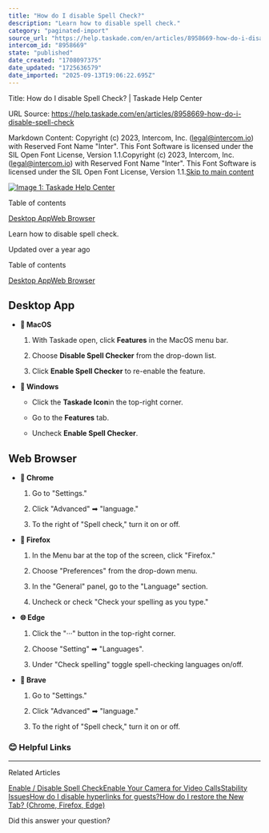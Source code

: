 ```yaml
---
title: "How do I disable Spell Check?"
description: "Learn how to disable spell check."
category: "paginated-import"
source_url: "https://help.taskade.com/en/articles/8958669-how-do-i-disable-spell-check"
intercom_id: "8958669"
state: "published"
date_created: "1708097375"
date_updated: "1725636579"
date_imported: "2025-09-13T19:06:22.695Z"
---
```


Title: How do I disable Spell Check? | Taskade Help Center

URL Source: https://help.taskade.com/en/articles/8958669-how-do-i-disable-spell-check

Markdown Content:
Copyright (c) 2023, Intercom, Inc. (legal@intercom.io) with Reserved Font Name "Inter". This Font Software is licensed under the SIL Open Font License, Version 1.1.Copyright (c) 2023, Intercom, Inc. (legal@intercom.io) with Reserved Font Name "Inter". This Font Software is licensed under the SIL Open Font License, Version 1.1.[Skip to main content](https://help.taskade.com/en/articles/8958669-how-do-i-disable-spell-check#main-content)

[![Image 1: Taskade Help Center](https://downloads.intercomcdn.com/i/o/490280/d14603621e78c833c2d0e66f/2d1230f35f3009fff25b2989e93312a5.png)](https://help.taskade.com/en/)

Table of contents

[Desktop App](https://help.taskade.com/en/articles/8958669-how-do-i-disable-spell-check#h_8edc29d593)[Web Browser](https://help.taskade.com/en/articles/8958669-how-do-i-disable-spell-check#h_875d1db4fb)

Learn how to disable spell check.

Updated over a year ago

Table of contents

[Desktop App](https://help.taskade.com/en/articles/8958669-how-do-i-disable-spell-check#h_8edc29d593)[Web Browser](https://help.taskade.com/en/articles/8958669-how-do-i-disable-spell-check#h_875d1db4fb)

**Desktop App**
---------------

*   **🔴 MacOS**

    1.   With Taskade open, click **Features** in the MacOS menu bar.

    2.   Choose **Disable Spell Checker** from the drop-down list.

    3.   Click **Enable Spell Checker** to re-enable the feature.

*   **🔵 Windows**

    *   Click the **Taskade Icon**in the top-right corner.

    *   Go to the **Features** tab.

    *   Uncheck **Enable Spell Checker**.

**Web Browser**
---------------

*   **🤖 Chrome**

    1.   Go to "Settings."

    2.   Click "Advanced" ➡ "language."

    3.   To the right of "Spell check," turn it on or off.

*   **🦊 Firefox**

    1.   In the Menu bar at the top of the screen, click "Firefox."

    2.   Choose "Preferences" from the drop-down menu.

    3.   In the "General" panel, go to the "Language" section.

    4.   Uncheck or check "Check your spelling as you type."

*   **🌐 Edge**

    1.   Click the "···" button in the top-right corner.

    2.   Choose "Setting" ➡ "Languages".

    3.   Under "Check spelling" toggle spell-checking languages on/off.

*   **🦁 Brave**

    1.   Go to "Settings."

    2.   Click "Advanced" ➡ "language."

    3.   To the right of "Spell check," turn it on or off.

### 😊 Helpful Links

* * *

Related Articles

[Enable / Disable Spell Check](https://help.taskade.com/en/articles/8958400-enable-disable-spell-check)[Enable Your Camera for Video Calls](https://help.taskade.com/en/articles/8958433-enable-your-camera-for-video-calls)[Stability Issues](https://help.taskade.com/en/articles/8958636-stability-issues)[How do I disable hyperlinks for guests?](https://help.taskade.com/en/articles/8958664-how-do-i-disable-hyperlinks-for-guests)[How do I restore the New Tab? (Chrome, Firefox, Edge)](https://help.taskade.com/en/articles/8958666-how-do-i-restore-the-new-tab-chrome-firefox-edge)

Did this answer your question?
